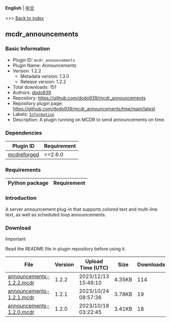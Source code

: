 **English** | [中文](readme-zh_cn.md)

\>\>\> [Back to index](/readme.md)

## mcdr_announcements

### Basic Information

- Plugin ID: `mcdr_announcements`
- Plugin Name: Announcements
- Version: 1.2.2
  - Metadata version: 1.3.0
  - Release version: 1.2.2
- Total downloads: 151
- Authors: [dodo939](https://github.com/yfy-dodo939)
- Repository: https://github.com/dodo939/mcdr_announcements
- Repository plugin page: https://github.com/dodo939/mcdr_announcements/tree/main/latest
- Labels: [`Information`](/labels/information/readme.md)
- Description: A plugin running on MCDR to send announcements on time.

### Dependencies

| Plugin ID | Requirement |
| --- | --- |
| [mcdreforged](https://github.com/Fallen-Breath/MCDReforged) | \>=2.6.0 |

### Requirements

| Python package | Requirement |
| --- | --- |

### Introduction

A server announcement plug-in that supports colored text and multi-line text, as well as scheduled loop announcements.

### Download

> [!IMPORTANT]
> Read the README file in plugin repository before using it.

| File | Version | Upload Time (UTC) | Size | Downloads | Operations |
| --- | --- | --- | --- | --- | --- |
| [announcements-1.2.2.mcdr](https://github.com/dodo939/mcdr_announcements/releases/tag/mcdr_announcements-1.2.2) | 1.2.2 | 2023/12/13 15:49:10 | 4.35KB | 114 | [Download](https://github.com/dodo939/mcdr_announcements/releases/download/mcdr_announcements-1.2.2/announcements-1.2.2.mcdr) |
| [announcements-1.2.1.mcdr](https://github.com/dodo939/mcdr_announcements/releases/tag/mcdr_announcements-1.2.1) | 1.2.1 | 2023/10/24 08:57:36 | 3.78KB | 19 | [Download](https://github.com/dodo939/mcdr_announcements/releases/download/mcdr_announcements-1.2.1/announcements-1.2.1.mcdr) |
| [announcements-1.2.0.mcdr](https://github.com/dodo939/mcdr_announcements/releases/tag/mcdr_announcements-1.2.0) | 1.2.0 | 2023/10/18 03:22:45 | 3.41KB | 18 | [Download](https://github.com/dodo939/mcdr_announcements/releases/download/mcdr_announcements-1.2.0/announcements-1.2.0.mcdr) |

